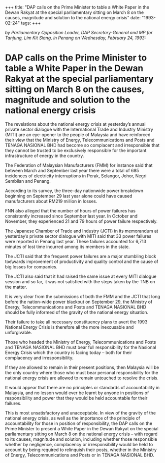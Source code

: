 +++ 
title: "DAP calls on the Prime Minister to table a White Paper in the Dewan Rakyat at the special parliamentary sitting on March 8 on the causes, magnitude and solution to the national energy crisis"
date: "1993-02-24"
tags:
+++

_by Parliamentary Opposition Leader, DAP Secretary-General and MP for Tanjung, Lim Kit Siang, in Penang on Wednesday, February 24, 1993:_

# DAP calls on the Prime Minister to table a White Paper in the Dewan Rakyat at the special parliamentary sitting on March 8 on the causes, magnitude and solution to the national energy crisis

The revelations about the national energy crisis at yesterday’s annual private sector dialogue with the International Trade and Industry Ministry (MITI) are an eye-opener to the people of Malaysia and have reinforced their view that the Ministry of Energy, Telecommunications and Posts and TENAGA NASIONAL BHD had become so complacent and irresponsible that they cannot be trusted to be exclusively responsible for the important infrastructure of energy in the country.</u>

The Federation of Malaysian Manufacturers (FMM) for instance said that between March and September last year there were a total of 685 incidences of electricity interruptions in Perak, Selangor, Johor, Negri Sembilan and Penang.

According to its survey, the three-day nationwide power breakdown beginning on September 29 last year alone could have caused manufacturers about RM219 million in losses.

FNN also alleged that the number of hours of power failures has consistently increased since September last year. In October and November, they experienced 21 and 79 hours of power failure respectively.

The Japanese Chamber of Trade and Industry (JCTI) in its memorandum at yesterday’s private sector dialogue with MITI said that 33 power failures were reported in Penang last year. These failures accounted for 6,713 minutes of lost time incurred among its members in the state.

The JCTI said that the frequent power failures are a major stumbling block toe\wards improvement of productivity and quality control and the cause of big losses for companies.

The JCTI also said that it had raised the same issue at every MITI dialogue session and so far, it was not satisfied with the steps taken by the TNB on the matter.

It is very clear from the submissions of both the FMM and the JCTI that long before the nation-wide power blackout on September 29, the Ministry of Energy, Telecommunications and Posts and TENAGA NASIONAL BHD should be fully informed of the gravity of the national energy situation.

Their failure to take all necessary constituency plans to avert the 1993 National Energy Crisis is therefore all the more inexcusable and unforgivable.

Those who headed the Ministry of Energy, Telecommunications and Posts and TENAGA NASIONAL BHD must bear full responsibility for the Nasional Energy Crisis which the country is facing today – both for their complacency and irresponsibility.

If they are allowed to remain in their present positions, then Malaysia will be the only country where those who must bear personal responsibility for the national energy crisis are allowed to remain untouched to resolve the crisis.

It would appear that there are no principles or standards of accountability in Malaysia, and no lesson would ever be learnt by anyone in positions of responsibility and power that they would be held accountable for their failures.

This is most unsatisfactory and unacceptable. In view of the gravity of the national energy crisis, as well as the importance of the principle of accountability for those in position of responsibility, the DAP calls on the Prime Minister to present a White Paper in the Dewan Rakyat on the special parliamentary sitting on March 8 on the national energy crisis – with regard to its causes, magnitude and solution, including whether those responsible whether by negligence, complacency or irresponsibility would be held to account by being required to relinquish their posts, whether in the Ministry of Energy, Telecommunications and Posts or in TENAGA NASIONAL BHD.
 
